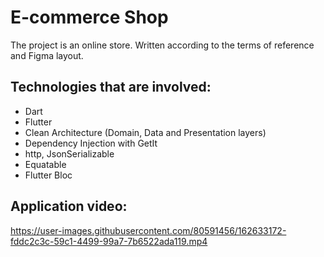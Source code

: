 # E-commerce Shop

The project is an online store. Written according to the terms of reference and Figma layout.

## Technologies that are involved:
- Dart
- Flutter
- Clean Architecture (Domain, Data and Presentation layers)
- Dependency Injection with GetIt
- http, JsonSerializable
- Equatable
- Flutter Bloc



## Application video:
https://user-images.githubusercontent.com/80591456/162633172-fddc2c3c-59c1-4499-99a7-7b6522ada119.mp4

